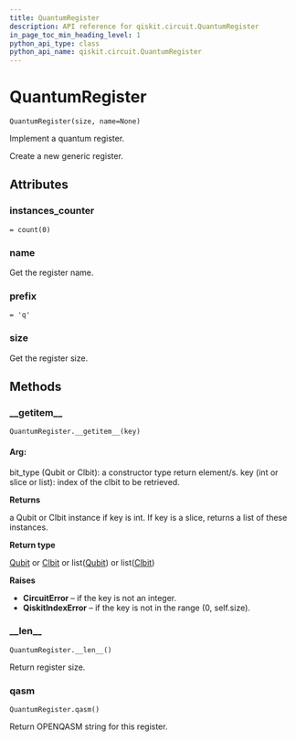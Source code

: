 ```yaml
---
title: QuantumRegister
description: API reference for qiskit.circuit.QuantumRegister
in_page_toc_min_heading_level: 1
python_api_type: class
python_api_name: qiskit.circuit.QuantumRegister
---
```


# QuantumRegister

<span id="qiskit.circuit.QuantumRegister" />

`QuantumRegister(size, name=None)`

Implement a quantum register.

Create a new generic register.

## Attributes

### instances\_counter

<span id="qiskit.circuit.QuantumRegister.instances_counter" />

`= count(0)`

### name

Get the register name.

### prefix

<span id="qiskit.circuit.QuantumRegister.prefix" />

`= 'q'`

### size

Get the register size.

## Methods

### \_\_getitem\_\_

<span id="qiskit.circuit.QuantumRegister.__getitem__" />

`QuantumRegister.__getitem__(key)`

#### Arg:

bit\_type (Qubit or Clbit): a constructor type return element/s. key (int or slice or list): index of the clbit to be retrieved.

**Returns**

a Qubit or Clbit instance if key is int. If key is a slice, returns a list of these instances.

**Return type**

[Qubit](qiskit.circuit.Qubit "qiskit.circuit.Qubit") or [Clbit](qiskit.circuit.Clbit "qiskit.circuit.Clbit") or list([Qubit](qiskit.circuit.Qubit "qiskit.circuit.Qubit")) or list([Clbit](qiskit.circuit.Clbit "qiskit.circuit.Clbit"))

**Raises**

*   **CircuitError** – if the key is not an integer.
*   **QiskitIndexError** – if the key is not in the range (0, self.size).

### \_\_len\_\_

<span id="qiskit.circuit.QuantumRegister.__len__" />

`QuantumRegister.__len__()`

Return register size.

### qasm

<span id="qiskit.circuit.QuantumRegister.qasm" />

`QuantumRegister.qasm()`

Return OPENQASM string for this register.

